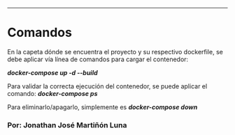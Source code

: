 ---
# Comandos 
En la capeta dónde se encuentra el proyecto y su respectivo dockerfile, se debe aplicar vía línea de comandos para cargar el contenedor:

***docker-compose up -d --build***

Para validar la correcta ejecución del contenedor, se puede aplicar el comando:
 ***docker-compose ps***

Para eliminarlo/apagarlo, simplemente es
***docker-compose down***

### Por: Jonathan José Martiñón Luna